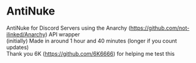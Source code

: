 # AntiNuke
AntiNuke for Discord Servers using the Anarchy (https://github.com/not-ilinked/Anarchy) API wrapper<br>
(initially) Made in around 1 hour and 40 minutes (longer if you count updates)<br>
Thank you 6K (https://github.com/6K6666) for helping me test this
